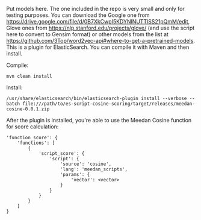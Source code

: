 Put models here. The one included in the repo is very small and only for testing purposes. You can download the Google one from https://drive.google.com/file/d/0B7XkCwpI5KDYNlNUTTlSS21pQmM/edit, Glove ones from https://nlp.stanford.edu/projects/glove/ (and use the script here to convert to Gensim format) or other models from the list at https://github.com/3Top/word2vec-api#where-to-get-a-pretrained-models.
This is a plugin for ElasticSearch. You can compile it with Maven and then install.

Compile:

```
mvn clean install 
```

Install:

```
/usr/share/elasticsearch/bin/elasticsearch-plugin install --verbose --batch file:///path/to/es-script-cosine-scoring/target/releases/meedan-cosine-0.0.1.zip

```

After the plugin is installed, you're able to use the Meedan Cosine function for score calculation:

```
'function_score': {
    'functions': [
        {
            'script_score': {
                'script': {
                    'source': 'cosine',
                    'lang': 'meedan_scripts',
                    'params': {
                        'vector': <vector>
                    }
                }
            }
        }
    ]
}
```
